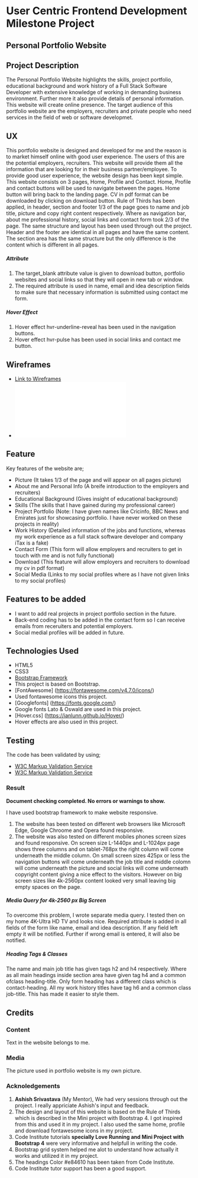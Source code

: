 # User Centric Frontend Development Milestone Project

## Personal Portfolio Website

## Project Description

The Personal Portfolio Website highlights the skills, project portfolio, educational background and work history of a 
Full Stack Software Developer with extensive knowledge of working in demanding business environment. Further more it 
also provide details of personal information. This website will create online presence. The target audience of this 
portfolio website are the employers, recruiters and private people who need services in the field of web or software developmet.

## UX

This portfolio website is designed and developed for me and the reason is to market himself online with good user experience.
The users of this are the potential employers, recruiters. This website will provide them all the information that are looking
for in their business partner/employee. To provide good user experience, the website design has been kept simple.
This website consists on 3 pages, Home, Profile and Contact. Home, Profile and contact buttons will be used to navigate between the pages.
Home button will bring back to the landing page. CV in pdf format can be downloaded by clicking on download button.
Rule of Thirds has been applied, in header, section and footer 1/3 of the page goes to name and job title,
picture and copy right content respectively. Where as navigation bar, about me professional history, social links and contact form took 2/3 of the page. 
The same structure and layout has been used through out the project. Header and the footer are identical in all pages and have the same content. 
The section area has the same structure but the only difference is the content which is different in all pages.
##### Attribute
1. The target_blank attribute value is given to download button, portfolio websites and social links so that they will open 
in new tab or window. 
2. The required attribute is used in name, email and idea description fields to make sure that necessary information is submitted using contact me form.

##### Hover Effect
1. Hover effect hvr-underline-reveal has been used in the navigation buttons.
2. Hover effect hvr-pulse has been used in social links and contact me button.

## Wireframes

- [Link to Wireframes](https://balsamiq.cloud/spqeqx6/p6eu6hq/r5A60) 
- ![Wireframes in PDF](assets/wireframes/wireframe.pdf)


## Feature

Key features of the website are;
- Picture (It takes 1/3 of the page and will appear on all pages picture)
- About me and Personal Info (A breife introduction to the employers and recruiters)
- Educational Background (Gives insight of educational background)
- Skills (The skills that I have gained during my professional career)
- Project Portfolio (Note: I have given names like Cricinfo, BBC News and Emirates just for showcasing portfolio. I have never worked on these projects in reality)
- Work History (Detailed information of the jobs and functions, whereas my work experience as a full stack software developer and company iTax is a fake)
- Contact Form (This form will allow employers and recruiters to get in touch with me and is not fully functional)
- Download (This feature will allow employers and recruiters to download my cv in pdf format)
- Social Media (Links to my social profiles where as I have not given links to my social profiles)

## Features to be added

- I want to add real projects in project portfolio section in the future.
- Back-end coding has to be added in the contact form so I can receive emails from receruiters and potential employers.
- Social medial profiles will be added in future.

## Technologies Used
- HTML5
- CSS3
- [Bootstrap Framework](https://getbootstrap.com/) 
 - This project is based on Bootstrap.
- [FontAwesome] (https://fontawesome.com/v4.7.0/icons/) 
 - Used fontawesome icons this project.
- [Googlefonts] (https://fonts.google.com/) 
 - Google fonts Lato & Oswald are used in this project.
- [Hover.css] (https://ianlunn.github.io/Hover/)
 - Hover effects are also used in this project.
 

## Testing

The code has been validated by using;

- [W3C Markup Validation Service](https://validator.w3.org/)
- [W3C Markup Validation Service](https://jigsaw.w3.org/css-validator/)

### Result

**Document checking completed. No errors or warnings to show.**

I have used bootstrap framework to make website responsive.
1. The website has been tested on different web browsers like Microsoft Edge, Google Chroome and Opera found responsive. 
2. The website was also tested on different mobiles phones screen sizes and found responsive.
On screen size L-1440px and L-1024px page shows three columns and on tablet-768px the right column will come underneath the
middle column. On small screen sizes 425px or less the navigation buttons will come underneath the job title and middle colomn
will come underneath the picture and social links will come underneath copyright content giving a nice effect to the visitors.
However on big screen sizes like 4k-2560px content looked very small leaving big empty spaces on the page.
##### Media Query for 4k-2560 px Big Screen
To overcome this problem, I wrote separate media query. I tested then on my home 4K-Ultra HD TV and looks nice.
Required attribute is added in all fields of the form like name, email and idea description. If any field left empty it will 
be notified. Further if wrong email is entered, it will also be notified.
##### Heading Tags & Classes
The name and main job title has given tags h2 and h4 respectively. Where as all main headings inside section area have 
given tag h4 and a common ofclass heading-title. Only form heading has a different class which is contact-heading. All my work history 
titles have tag h6 and a common class job-title. This has made it easier to style them. 

## Credits
### Content
Text in the website  belongs to me.
### Media
The picture used in portfolio website is my own picture.

### Acknoledgements
1. **Ashish Srivastava** (My Mentor), We had very sessions through out the project. I really appriciate Ashish's input and feedback.
2. The design and layout of this website is based on the Rule of Thirds which is described in the Mini project with Bootstrap 4.
 I got inspired from this and used it in my project. I also used the same home, profile and download fontawesome icons in my project.
3. Code Institute tutorials **specially Love Running and Mini Project with Bootstrap 4** were very informative and helpfull in writing the code.
4. Bootstrap grid system helped me alot to understand how actually it works and utilized it in my project.
5. The headings Color #e84610 has been taken from Code Institute.  
6. Code Institute tutor support has been a good support.








